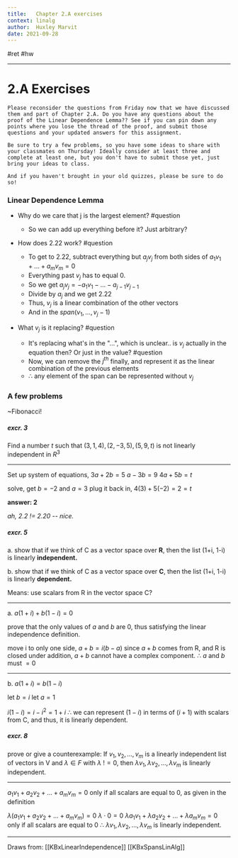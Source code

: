 ```yaml
---
title:   Chapter 2.A exercises
context: linalg
author:  Huxley Marvit
date: 2021-09-28
---
```


#ret #hw

***


# 2.A Exercises

```ad-abstract
Please reconsider the questions from Friday now that we have discussed them and part of Chapter 2.A. Do you have any questions about the proof of the Linear Dependence Lemma?? See if you can pin down any points where you lose the thread of the proof, and submit those questions and your updated answers for this assignment.

Be sure to try a few problems, so you have some ideas to share with your classmates on Thursday! Ideally consider at least three and complete at least one, but you don't have to submit those yet, just bring your ideas to class.

And if you haven't brought in your old quizzes, please be sure to do so!
```



### Linear Dependence Lemma
- Why do we care that j is the largest element? #question
	- So we can add up everything before it? Just arbitrary?

- How does 2.22 work? #question 
	- To get to 2.22, subtract everything but $a_j v_j$ from both sides of $a_1v_1+...+a_mv_m=0$ 
	- Everything past $v_j$ has to equal 0.
	- So we get $a_j v_j = -a_1 v_1 - ... - a_{j-1} v_{j-1}$
	- Divide by $a_j$ and we get 2.22
	- Thus, $v_j$ is a linear combination of the other vectors
	- And in the $span(v_1,...,v_j-1)$
- What $v_j$ is it replacing? #question
	- It's replacing what's in the "...", which is unclear.. is $v_j$ actually in the equation then? Or just in the value? #question
	- Now, we can remove the $j^{th}$ finally, and represent it as the linear combination of the previous elements
	- $\therefore$ any element of the span can be represented without $v_j$



### A few problems
~Fibonacci! 

##### excr. 3
Find a number $t$ such that $(3, 1, 4), (2, -3, 5), (5, 9, t)$ is not linearly independent in $R^3$
***
Set up system of equations, 
$3a + 2b = 5$
$a - 3b = 9$
$4a + 5b = t$

solve, get $b=-2$ and $a=3$
plug it back in, $4(3)+5(-2)=2=t$

**answer: 2**

*ah, 2.2 != 2.20 -- nice.*


##### excr. 5
a. show that if we think of C as a vector space over **R**, then the list (1+i, 1-i) is linearly **independent.**

b. show that if we think of C as a vector space over **C**, then the list (1+i, 1-i) is linearly **dependent.**

Means: use scalars from R in the vector space C?
***


a. $a(1+i) + b(1-i) = 0$

prove that the only values of $a$ and $b$ are 0, thus satisfying the linear independence definition.

move i to only one side,
$a+b=i(b-a)$
since $a+b$ comes from R, and R is closed under addition, $a+b$ cannot have a complex component. 
$\therefore$ $a$ and $b$ must $=0$


***

b. $a(1+i) = b(1-i)$

let $b = i$
let $a = 1$

$i(1-i) = i-i^2 = 1+i$
$\therefore$ we can represent $(1-i)$ in terms of $(i+1)$ with scalars from C, and thus, it is linearly dependent.


##### excr. 8
prove or give a counterexample: If $v_1, v_2,...,v_m$ is a linearly independent list of vectors in V and $\lambda \in F$ with $\lambda\ != 0$, then $\lambda v_1, \lambda v_2,...,\lambda v_m$ is linearly independent.
***

 $a_1 v_1 + a_2 v_2 + ... + a_m v_m = 0$ only if all scalars are equal to 0, as given in the definition
 
 $\lambda(a_1 v_1 + a_2 v_2 + ... + a_m v_m) = 0$
$\lambda \cdot 0 = 0$ 
 $\lambda a_1 v_1 +\lambda  a_2 v_2 + ... +\lambda  a_m v_m = 0$ only if all scalars are equal to 0
 $\therefore$  $\lambda v_1, \lambda v_2,...,\lambda v_m$ is linearly independent.

***

Draws from: [[KBxLinearIndependence]] [[KBxSpansLinAlg]]

```ad-reflection
```







